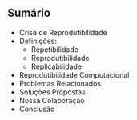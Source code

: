 ## Sumário

- Crise de Reprodutibilidade
- Definições:
  - Repetibilidade
  - Reprodutibilidade
  - Replicabilidade
- Reprodutibilidade Computacional
- Problemas Relacionados
- Soluções Propostas
- Nossa Colaboração
- Conclusão
